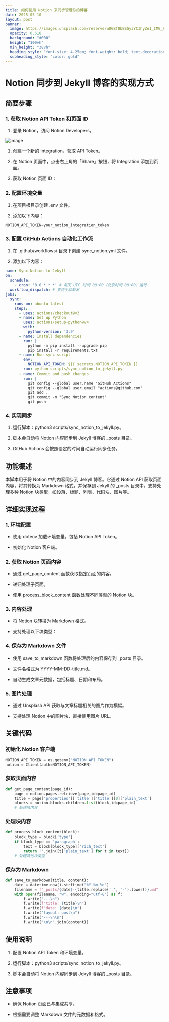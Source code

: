 ```yaml
---
title: 如何使用 Notion 来同步管理你的博客
date: 2025-05-10
layout: post
banner:
  image: https://images.unsplash.com/reserve/u8GBf8bBSGy3YCIhyZeI_IMG_8737.jpg?crop=entropy&cs=tinysrgb&fit=max&fm=jpg&ixid=M3w2OTIwMzJ8MHwxfHJhbmRvbXx8fHx8fHx8fDE3NDY5MDg0NDZ8&ixlib=rb-4.1.0&q=80&w=1080
  opacity: 0.618
  background: "#000"
  height: "100vh"
  min_height: "38vh"
  heading_style: "font-size: 4.25em; font-weight: bold; text-decoration: underline"
  subheading_style: "color: gold"
---
```


# Notion 同步到 Jekyll 博客的实现方式

## 简要步骤

### 1. 获取 Notion API Token 和页面 ID

1. 登录 Notion，访问 Notion Developers。

![image](https://prod-files-secure.s3.us-west-2.amazonaws.com/a7a0cc5a-89b9-4cda-8686-1fba0ca52f40/d19c1afe-dea5-4312-9333-786b0ba83054/image.png?X-Amz-Algorithm=AWS4-HMAC-SHA256&X-Amz-Content-Sha256=UNSIGNED-PAYLOAD&X-Amz-Credential=ASIAZI2LB46642R2HLAE%2F20250510%2Fus-west-2%2Fs3%2Faws4_request&X-Amz-Date=20250510T202046Z&X-Amz-Expires=3600&X-Amz-Security-Token=IQoJb3JpZ2luX2VjEAQaCXVzLXdlc3QtMiJGMEQCIFgnGIdZ5l26ImajxyJwMP1AMqpMnlJM3LHzF7zWDA%2FoAiAW4S4bKW9gZ5KLsi4i7wXwVpGnK8gnlXH1JvmoEKNbfiqIBAit%2F%2F%2F%2F%2F%2F%2F%2F%2F%2F8BEAAaDDYzNzQyMzE4MzgwNSIMY91q%2BjYjxKumGtBgKtwDF%2Fw83Z5ZWznGH9SNSczcaFX6kVZJ%2BoDDN0pmxHWiZZQjkutjxuZOPGpPmFq%2FSSOWKxSXAGi6cm7h9tN7XI9yFDurY8mRhVlekxHIYG7aj1W16kVd0W4LWe92zrfpixMcaP1qYPjKttQRmhGUvZqKfSTqLea0VZjpcDvf1qNdBeyywAp%2BOC8NfL2JGfMtvvJ6eg9wv9ahsk0lCqsUD0LP%2F4UsXJjJ9dHS%2FtyR7QZDmk0xG9Aq8yB4t2rUUAwiLqf5zmL9V3lUscX0glMGAqUc5Is8RRKJjpdit0XbsZ7JkUYTtFzPxzuMe9m42b6QFI91v7bu7gXX8ByH1B2ZjQ9KeuO5cuJyCNmqF5%2FFkmVuyw7LTm%2FwnOqz5a5xPfWspSINH%2BVWpzNurNJB%2BKbeyR74TQ9bD%2FClGXTOPN43AJfupg2c%2FuMFam2cocSkl65aBsAG22BV8dh%2BtIRTGfJCNv8BTCxuSlRsTJsrvgnd%2BGpj8kPsD6nkpAfVt05L7C5zkPteHPJwzt%2B7jsOJzb7dRLX6sGORH4OVlKFebbEiYAV6EnP2m0Wlgf%2FEvdVj4t8jbKrkkqm1uOSXnQKRo9vmsbyMmvXZMVD1LHMjLI1fWhpLwIlXtJew%2BlPqhy5J1kEwsdL%2BwAY6pgGW9w9jxX71A%2Fn9HH9WHFqMEX%2BQEWUMatH53M5H8BUtnhahpz2CzsJPTiPaK480%2FYKd2%2BPGul3c8iGuGzr0ggB3UKFZ98GKKFnqYQLY0T93OP9pZYxHTiBqAIOOKVpKUzuNu4ZOp95%2BSlDJopOT3XfwDwOLPG0GtOfG1MSauAirKG2Nn4rMxC6gv%2B6Xig%2B1ru9rgxmxU9V7OjFPfmk3NcYwqauJaqnT&X-Amz-Signature=69b68abd475e0cb94ebc5af4596883a035fb233d6803fa65b2ebb938839c6a4e&X-Amz-SignedHeaders=host&x-id=GetObject)

1. 创建一个新的 Integration，获取 API Token。

1. 在 Notion 页面中，点击右上角的「Share」按钮，将 Integration 添加到页面。

1. 获取 Notion 页面 ID：


### 2. 配置环境变量

1. 在项目根目录创建 .env 文件。

1. 添加以下内容：

```javascript
NOTION_API_TOKEN=your_notion_integration_token
```

### 3. 配置 GitHub Actions 自动化工作流

1. 在 .github/workflows/ 目录下创建 sync_notion.yml 文件。

1. 添加以下内容：

```yaml
name: Sync Notion to Jekyll
on:
  schedule:
    - cron: '0 0 * * *' # 每天 UTC 时间 00:00（北京时间 08:00）运行
  workflow_dispatch: # 支持手动触发
jobs:
  sync:
    runs-on: ubuntu-latest
    steps:
      - uses: actions/checkout@v3
      - name: Set up Python
        uses: actions/setup-python@v4
        with:
          python-version: '3.9'
      - name: Install dependencies
        run: |
          python -m pip install --upgrade pip
          pip install -r requirements.txt
      - name: Run sync script
        env:
          NOTION_API_TOKEN: ${{ secrets.NOTION_API_TOKEN }}
        run: python scripts/sync_notion_to_jekyll.py
      - name: Commit and push changes
        run: |
          git config --global user.name "GitHub Actions"
          git config --global user.email "actions@github.com"
          git add .
          git commit -m "Sync Notion content"
          git push
```

### 4. 实现同步

1. 运行脚本：python3 scripts/sync_notion_to_jekyll.py。

1. 脚本会自动将 Notion 内容同步到 Jekyll 博客的 _posts 目录。

1. GitHub Actions 会按照设定的时间自动运行同步任务。

## 功能概述

本脚本用于将 Notion 中的内容同步到 Jekyll 博客。它通过 Notion API 获取页面内容，将其转换为 Markdown 格式，并保存到 Jekyll 的 _posts 目录中。支持处理多种 Notion 块类型，如段落、标题、列表、代码块、图片等。

## 详细实现过程

### 1. 环境配置

- 使用 dotenv 加载环境变量，包括 Notion API Token。

- 初始化 Notion 客户端。

### 2. 获取 Notion 页面内容

- 通过 get_page_content 函数获取指定页面的内容。

- 递归处理子页面。

- 使用 process_block_content 函数处理不同类型的 Notion 块。

### 3. 内容处理

- 将 Notion 块转换为 Markdown 格式。

- 支持处理以下块类型：


### 4. 保存为 Markdown 文件

- 使用 save_to_markdown 函数将处理后的内容保存到 _posts 目录。

- 文件名格式为 YYYY-MM-DD-title.md。

- 自动生成文章元数据，包括标题、日期和布局。

### 5. 图片处理

- 通过 Unsplash API 获取与文章标题相关的图片作为横幅。

- 支持处理 Notion 中的图片块，直接使用图片 URL。

## 关键代码

### 初始化 Notion 客户端

```python
NOTION_API_TOKEN = os.getenv("NOTION_API_TOKEN")
notion = Client(auth=NOTION_API_TOKEN)
```

### 获取页面内容

```python
def get_page_content(page_id):
    page = notion.pages.retrieve(page_id=page_id)
    title = page['properties']['title']['title'][0]['plain_text']
    blocks = notion.blocks.children.list(block_id=page_id)
    # 处理块内容
```

### 处理块内容

```python
def process_block_content(block):
    block_type = block['type']
    if block_type == 'paragraph':
        text = block[block_type]['rich_text']
        return ''.join([t['plain_text'] for t in text])
    # 处理其他块类型
```

### 保存为 Markdown

```python
def save_to_markdown(title, content):
    date = datetime.now().strftime("%Y-%m-%d")
    filename = f"_posts/{date}-{title.replace(' ', '-').lower()}.md"
    with open(filename, "w", encoding="utf-8") as f:
        f.write("---\n")
        f.write(f"title: {title}\n")
        f.write(f"date: {date}\n")
        f.write("layout: post\n")
        f.write("---\n\n")
        f.write("\n\n".join(content))
```

## 使用说明

1. 配置 Notion API Token 和环境变量。

1. 运行脚本：python3 scripts/sync_notion_to_jekyll.py。

1. 脚本会自动将 Notion 内容同步到 Jekyll 博客的 _posts 目录。

## 注意事项

- 确保 Notion 页面已与集成共享。

- 根据需要调整 Markdown 文件的元数据和格式。